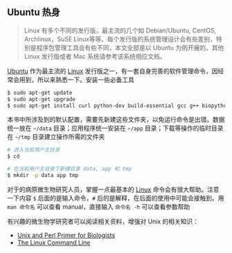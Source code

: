 ## Ubuntu 热身

>Linux 有多个不同的发行版，最主流的几个如 Debian/Ubuntu, CentOS, Archlinux，SuSE Linux等等。每个发行版的系统管理设计会有些差别，特别是程序包管理工具会有些不同，本文全部是以 Ubuntu 为例开展的。其他 Linux 发行版或者 Mac 系统请参考该系统相应文档。

[Ubuntu][] 作为最主流的 [Linux][] 发行版之一，有一套自身完善的软件管理命令，因经常会用到，所以来熟悉一下。安装一些必备工具

```bash
$ sudo apt-get update
$ sudo apt-get upgrade
$ sudo apt-get install curl python-dev build-essential gcc g++ biopython bioperl libbz2-dev
```

本书中所涉及到的默认配置，需要先新建这些文件夹，以免运行命令是出错。数据统一放在 `~/data` 目录；应用程序统一安装在 `~/app` 目录；下载等操作的临时目录在 `~/tmp` 目录建立操作所需的文件夹

```bash
# 进入当前用户主目录
$ cd

# 在当前用户主目录下新建目录 data, app 和 tmp
$ mkdir -p data app tmp
```

对于的病原微生物研究人员，掌握一点最基本的 [Linux][] 命令会有很大帮助。注意一下内容 `$` 后面的是输入命令，`#` 后的是解释，在后面的使用中可能会接触到。用 `man 命令名` 可以查看 manual，直接输入 `命令名 -h` 可以查看参数帮助

有兴趣的微生物学研究者可以阅读相关资料，增强对 Unix 的相关知识：

 * [Unix and Perl Primer for Biologists](http://korflab.ucdavis.edu/Unix_and_Perl/current.html)
 * [The Linux Command Line](http://billie66.github.io/TLCL/book/zh/)

[Ubuntu]: http://www.ubuntu.com/ "Ubuntu"
[Linux]: http://www.linux.com/ "Linux"
